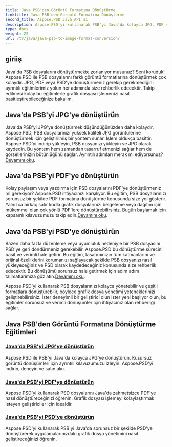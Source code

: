 ```yaml
---
title: Java PSB'den Görüntü Formatına Dönüştürme
linktitle: Java PSB'den Görüntü Formatına Dönüştürme
second_title: Aspose.PSD Java API'si
description: Aspose.PSD'yi kullanarak PSB'yi Java'da kolayca JPG, PDF ve PSD'ye dönüştürün. Sorunsuz görüntü dönüşümleri için eğitimlerimizi takip edin ve projelerinizi geliştirin.
type: docs
weight: 22
url: /tr/java/java-psb-to-image-format-conversion/
---
```

## giriiş
Java'da PSB dosyalarını dönüştürmekte zorlanıyor musunuz? Seni koruduk! Aspose.PSD ile PSB dosyalarını farklı görüntü formatlarına dönüştürmek çok kolaydır. JPG, PDF veya PSD'ye dönüştürmeniz gerekip gerekmediğini ayrıntılı eğitimlerimiz yolun her adımında size rehberlik edecektir. Takip edilmesi kolay bu eğitimlerle grafik dosyası işlemenizi nasıl basitleştirebileceğinize bakalım.

## Java'da PSB'yi JPG'ye dönüştürün

 Java'da PSB'yi JPG'ye dönüştürmek düşündüğünüzden daha kolaydır. Aspose.PSD, PSB dosyalarınızı yüksek kaliteli JPG görüntülerine dönüştürmek için geliştirilmiş bir yöntem sunar. İşlem oldukça basittir: Aspose.PSD'yi indirip yükleyin, PSB dosyanızı yükleyin ve JPG olarak kaydedin. Bu yöntem hem zamandan tasarruf etmenizi sağlar hem de görsellerinizin bütünlüğünü sağlar. Ayrıntılı adımları merak mı ediyorsunuz?[Devamını oku](./convert-psb-to-jpg-java/).

## Java'da PSB'yi PDF'ye dönüştürün

Kolay paylaşım veya yazdırma için PSB dosyalarını PDF'ye dönüştürmeniz mi gerekiyor? Aspose.PSD ihtiyacınızı karşılıyor. Bu eğitim, PSB dosyalarınızı sorunsuz bir şekilde PDF formatına dönüştürme konusunda size yol gösterir. Yalnızca birkaç satır kodla grafik dosyalarınızı belgeleme veya dağıtım için mükemmel olan çok yönlü PDF'lere dönüştürebilirsiniz. Bugün başlamak için kapsamlı kılavuzumuzu takip edin.[Devamını oku](./convert-psb-to-pdf-java/).

## Java'da PSB'yi PSD'ye dönüştürün

 Bazen daha fazla düzenleme veya uyumluluk nedeniyle bir PSB dosyasını PSD'ye geri döndürmeniz gerekebilir. Aspose.PSD bu dönüştürme sürecini basit ve verimli hale getirir. Bu eğitim, tasarımınızın tüm katmanlarını ve orijinal özelliklerini korumanızı sağlayacak şekilde PSB dosyanızı nasıl yükleyeceğiniz ve PSD olarak kaydedeceğiniz konusunda size rehberlik edecektir. Bu dönüşümü sorunsuz hale getirmek için adım adım talimatlarımıza göz atın.[Devamını oku](./convert-psb-to-psd-java/).

Aspose.PSD'yi kullanarak PSB dosyalarınızı kolayca yönetebilir ve çeşitli formatlara dönüştürebilir, böylece grafik dosya yönetimi yeteneklerinizi geliştirebilirsiniz. İster deneyimli bir geliştirici olun ister yeni başlıyor olun, bu eğitimler sorunsuz ve verimli dönüşümler için ihtiyacınız olan rehberliği sağlar.

## Java PSB'den Görüntü Formatına Dönüştürme Eğitimleri
### [Java'da PSB'yi JPG'ye dönüştürün](./convert-psb-to-jpg-java/)
Aspose.PSD ile PSB'yi Java'da kolayca JPG'ye dönüştürün. Kusursuz görüntü dönüşümleri için ayrıntılı kılavuzumuzu izleyin. Aspose.PSD'yi indirin, deneyin ve satın alın.
### [Java'da PSB'yi PDF'ye dönüştürün](./convert-psb-to-pdf-java/)
Aspose.PSD'yi kullanarak PSD dosyalarını Java'da zahmetsizce PDF'ye nasıl dönüştüreceğinizi öğrenin. Grafik dosyası işlemeyi kolaylaştırmak isteyen geliştiriciler için idealdir.
### [Java'da PSB'yi PSD'ye dönüştürün](./convert-psb-to-psd-java/)
Aspose.PSD'yi kullanarak PSB'yi Java'da sorunsuz bir şekilde PSD'ye dönüştürerek uygulamalarınızdaki grafik dosya yönetimini nasıl geliştireceğinizi öğrenin.